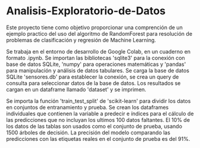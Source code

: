 # Analisis-Exploratorio-de-Datos

Este proyecto tiene como objetivo proporcionar una comprención de un ejemplo practico del uso del algoritmo de RandomForest 
para resolución de problemas de clasificación y regresión de Machine Learning.

Se trabaja en el entorno de desarrollo de Google Colab, en un cuaderno en formato .ipynb.
Se importan las bibliotecas 'sqlite3' para la conexión con base de datos SQLite, 'numpy' para operaciones matemáticas y 'pandas' para manipulación y análisis de datos tabulares.
Se carga la base de datos SQLite 'sensores.db' para establecer la conexión, se crea un query de consulta para seleccionar datos de la base de datos.
Los resultados se cargan en un dataframe llamado 'dataset' y se imprimen.

Se importa la función 'train_test_split' de 'scikit-learn' para dividir los datos en conjuntos de entranamiento y prueba.
Se crean los dataframes individuales que contienen la variable a predecir e índices para el cálculo de las predicciones que no incluyan los ultimos 100 datos faltantes.
El 10% de los datos de las tablas son usados como el conjunto de prueba, usando 1500 árboles de decisión.
La precisión del modelo comparando las predicciones con las etiquetas reales en el conjunto de prueba es del 91%.
